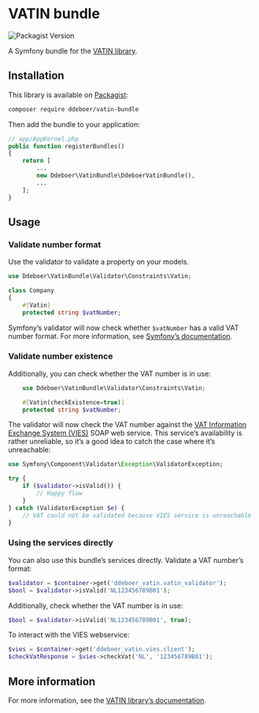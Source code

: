 VATIN bundle
============
![Packagist Version](https://img.shields.io/packagist/v/ddeboer/vatin-bundle)

A Symfony bundle for the [VATIN library](https://github.com/ddeboer/vatin).

Installation
------------

This library is available on [Packagist](https://packagist.org/packages/ddeboer/vatin-bundle):

```bash
composer require ddeboer/vatin-bundle
```

Then add the bundle to your application:

```php
// app/AppKernel.php
public function registerBundles()
{
    return [
        ...
        new Ddeboer\VatinBundle\DdeboerVatinBundle(),
        ...
    ];
}
```

Usage
-----

### Validate number format

Use the validator to validate a property on your models.

```php
use Ddeboer\VatinBundle\Validator\Constraints\Vatin;

class Company
{
    #[Vatin]
    protected string $vatNumber;
```

Symfony’s validator will now check whether `$vatNumber` has a valid VAT number
format. For more information, see [Symfony’s documentation](http://symfony.com/doc/current/book/validation.html).

### Validate number existence

Additionally, you can check whether the VAT number is in use:

```php
    use Ddeboer\VatinBundle\Validator\Constraints\Vatin;

    #[Vatin(checkExistence=true)]
    protected string $vatNumber;
```

The validator will now check the VAT number against the
[VAT Information Exchange System (VIES)](http://ec.europa.eu/taxation_customs/vies/faq.html)
SOAP web service. This service’s availability is rather unreliable, so it’s a
good idea to catch the case where it’s unreachable:


```php
use Symfony\Component\Validator\Exception\ValidatorException;

try {
    if ($validator->isValid()) {
        // Happy flow
    }
} catch (ValidatorException $e) {
    // VAT could not be validated because VIES service is unreachable
}
```

### Using the services directly

You can also use this bundle’s services directly. Validate a VAT number’s format:

```php
$validator = $container->get('ddeboer_vatin.vatin_validator');
$bool = $validator->isValid('NL123456789B01');
```

Additionally, check whether the VAT number is in use:

```php
$bool = $validator->isValid('NL123456789B01', true);
```

To interact with the VIES webservice:

```php
$vies = $container->get('ddeboer_vatin.vies.client');
$checkVatResponse = $vies->checkVat('NL', '123456789B01');
```

More information
----------------

For more information, see the [VATIN library’s documentation](https://github.com/ddeboer/vatin).
